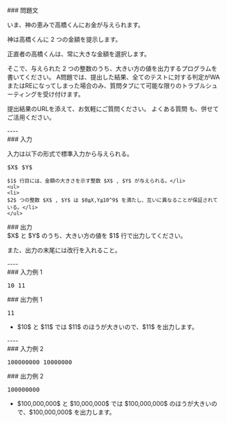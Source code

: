 <div>

<div>
### 問題文
<section>

いま、神の恵みで高橋くんにお金が与えられます。

神は高橋くんに $2$ つの金額を提示します。

正直者の高橋くんは、常に大きな金額を選択します。

そこで、与えられた $2$ つの整数のうち、大きい方の値を出力するプログラムを書いてください。
<font>
A問題では、提出した結果、全てのテストに対する判定がWAまたはREになってしまった場合のみ、質問タブにて可能な限りのトラブルシューティングを受け付けます。

提出結果のURLを添えて、お気軽にご質問ください。
<a>
よくある質問</a>
も、併せてご活用ください。</font>
</section>
</div>
----
<div>
<div>
### 入力
<section>

入力は以下の形式で標準入力から与えられる。
<pre>
$X$ $Y$
</pre>
```<li>
$1$ 行目には、金額の大きさを示す整数 $X$ , $Y$ が与えられる。</li>
<ul>
<li>
$2$ つの整数 $X$ , $Y$ は $0≦X,Y≦10^9$ を満たし、互いに異なることが保証されている。</li>
</ul>
```
</section>
</div>
<div>
### 出力
<section>
$X$ と $Y$ のうち、大きい方の値を $1$ 行で出力してください。

また、出力の末尾には改行を入れること。
</section>
</div>
</div>
----
<div>
### 入力例 1
<section>
<pre>
10 11
</pre>
</section>
</div>
<div>
### 出力例 1
<section>
<pre>
11
</pre>
<ul>
<li>
$10$ と $11$ では $11$ のほうが大きいので、$11$ を出力します。</li>
</ul>
</section>
</div>
----
<div>
### 入力例 2
<section>
<pre>
100000000 10000000
</pre>
</section>
</div>
<div>
### 出力例 2
<section>
<pre>
100000000
</pre>
<ul>
<li>
$100,000,000$ と $10,000,000$ では $100,000,000$ のほうが大きいので、$100,000,000$ を出力します。</li>
</ul>
</section>
</div>

</div>
